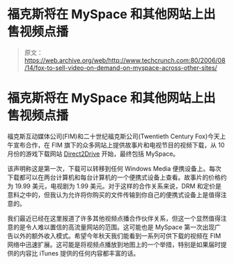 # 福克斯将在 MySpace 和其他网站上出售视频点播 

> 原文：<https://web.archive.org/web/http://www.techcrunch.com:80/2006/08/14/fox-to-sell-video-on-demand-on-myspace-across-other-sites/>

# 福克斯将在 MySpace 和其他网站上出售视频点播

福克斯互动媒体公司(FIM)和二十世纪福克斯公司(Twentieth Century Fox)今天上午宣布合作，在 FIM 旗下的众多网站上提供故事片和电视节目的视频下载，从 10 月份的游戏下载网站 [Direct2Drive](https://web.archive.org/web/20220929202659/http://www.direct2drive.com/) 开始，最终包括 MySpace。

该声明称这是第一次，下载可以转移到任何 Windows Media 便携设备上。每次下载都可以在两台计算机和每台计算机的一个便携式设备上查看。故事片的价格约为 19.99 美元，电视剧为 1.99 美元。对于这样的合作关系来说，DRM 和定价是意料之中的，但我认为允许将你购买的文件传输到你自己的便携式设备上是值得注意的。

我们最近已经在这里报道了许多其他视频点播合作伙伴关系，但这一个显然值得注意的是令人难以置信的高流量网站的范围。这可能也是 MySpace 第一次出现广告以外的额外收入模式。希望今年秋天我们能看到一系列可供下载的视频在 FIM 网络中迅速扩展。这可能是将视频点播放到地图上的一个举措，特别是如果届时提供的内容比 iTunes 提供的任何内容都丰富的话。